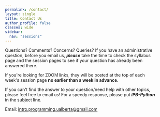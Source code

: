 ```yaml
---
permalink: /contact/
layout: single
title: Contact Us
author_profile: false
classes: wide
sidebar:
  nav: "sessions"
---
```


Questions? Comments? Concerns? Queries? If you have an administrative question, before you email us, ***please*** take the time to check the syllabus page and the session pages to see if your question has already been answered there.

If you're looking for ZOOM links, they will be posted at the top of each week's session page **no earlier than a week in advance**.

If you can't find the answer to your question/need help with other topics, please feel free to email us! For a speedy response, please put ***IPB-Python*** in the subject line.

Email: [intro.programming.ualberta@gmail.com](intro.programming.ualberta@gmail.com)
